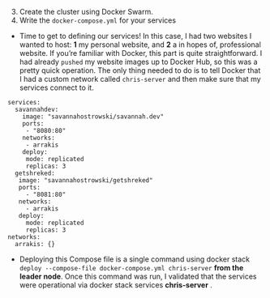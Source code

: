 3. Create the cluster using Docker Swarm.
4. Write the `docker-compose.yml` for your services

- Time to get to defining our services! In this case, I had two websites I wanted to host: **1** my personal website, and **2** a in hopes of, professional website.
  If you’re familiar with Docker, this part is quite straightforward. I had already `pushed` my website images up to Docker Hub, so this was a pretty quick operation. The only thing needed to do is to tell Docker that I had a custom network called `chris-server` and then make sure that my services connect to it.

```
services:
  savannahdev:
    image: "savannahostrowski/savannah.dev"
    ports:
     - "8080:80"
    networks:
     - arrakis
    deploy:
     mode: replicated
     replicas: 3
  getshreked:
   image: "savannahostrowski/getshreked"
   ports:
     - "8081:80"
   networks:
     - arrakis
   deploy:
     mode: replicated
     replicas: 3
networks:
  arrakis: {}
```

- Deploying this Compose file is a single command using docker stack `deploy --compose-file docker-compose.yml chris-server` **from the leader node**. Once this command was run, I validated that the services were operational via docker stack services **chris-server** .
